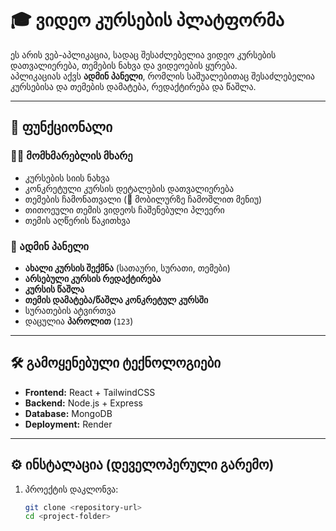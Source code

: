 # 🎓 ვიდეო კურსების პლატფორმა

ეს არის ვებ-აპლიკაცია, სადაც შესაძლებელია ვიდეო კურსების დათვალიერება, თემების ნახვა და ვიდეოების ყურება.  
აპლიკაციას აქვს **ადმინ პანელი**, რომლის საშუალებითაც შესაძლებელია კურსებისა და თემების დამატება, რედაქტირება და წაშლა.

---

## 🚀 ფუნქციონალი

### 👨‍🎓 მომხმარებლის მხარე
- კურსების სიის ნახვა
- კონკრეტული კურსის დეტალების დათვალიერება
- თემების ჩამონათვალი (📱 მობილურზე ჩამოშლით მენიუ)
- თითოეული თემის ვიდეოს ჩაშენებული პლეერი
- თემის აღწერის წაკითხვა

### 🔑 ადმინ პანელი
- **ახალი კურსის შექმნა** (სათაური, სურათი, თემები)
- **არსებული კურსის რედაქტირება**
- **კურსის წაშლა**
- **თემის დამატება/წაშლა კონკრეტულ კურსში**
- სურათების ატვირთვა
- დაცულია **პაროლით** (`123`)

---

## 🛠️ გამოყენებული ტექნოლოგიები
- **Frontend:** React + TailwindCSS
- **Backend:** Node.js + Express
- **Database:** MongoDB
- **Deployment:** Render

---

## ⚙️ ინსტალაცია (დეველოპერული გარემო)

1. პროექტის დაკლონვა:
   ```bash
   git clone <repository-url>
   cd <project-folder>
